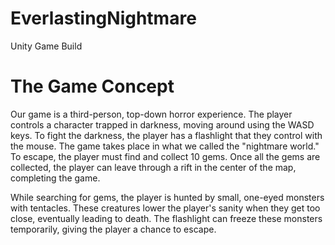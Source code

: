 # EverlastingNightmare
Unity Game Build
# The Game Concept
Our game is a third-person, top-down horror experience. The player controls a character trapped in darkness, moving around using the WASD keys. To fight the darkness, the player has a flashlight that they control with the mouse. The game takes place in what we called the "nightmare world." To escape, the player must find and collect 10 gems. Once all the gems are collected, the player can leave through a rift in the center of the map, completing the game.

While searching for gems, the player is hunted by small, one-eyed monsters with tentacles. These creatures lower the player's sanity when they get too close, eventually leading to death. The flashlight can freeze these monsters temporarily, giving the player a chance to escape.

